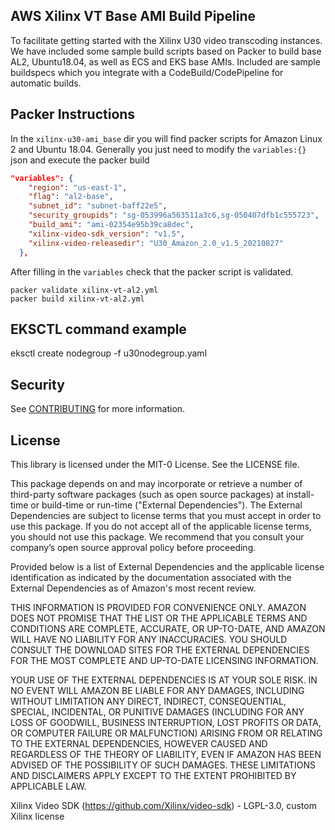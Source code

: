 ## AWS Xilinx VT Base AMI Build Pipeline
To facilitate getting started with the Xilinx U30 video transcoding instances. We have included some sample build scripts based on Packer to build base AL2, Ubuntu18.04, as well as ECS and EKS base AMIs. Included are sample buildspecs which you integrate with a CodeBuild/CodePipeline for automatic builds.

## Packer Instructions
In the `xilinx-u30-ami_base` dir you will find packer scripts for Amazon Linux 2 and Ubuntu 18.04. Generally you just need to modify the `variables:{}` json and execute the packer build
````json
"variables": {
    "region": "us-east-1",
    "flag": "al2-base",
    "subnet_id": "subnet-baff22e5",
    "security_groupids": "sg-053996a563511a3c6,sg-050407dfb1c555723",
    "build_ami": "ami-02354e95b39ca8dec",
    "xilinx-video-sdk_version": "v1.5",
    "xilinx-video-releasedir": "U30_Amazon_2.0_v1.5_20210827"
  },
````  
After filling in the `variables` check that the packer script is validated.
````
packer validate xilinx-vt-al2.yml
packer build xilinx-vt-al2.yml
````

## EKSCTL command example 

eksctl create nodegroup -f u30nodegroup.yaml


## Security

See [CONTRIBUTING](CONTRIBUTING.md#security-issue-notifications) for more information.

## License

This library is licensed under the MIT-0 License. See the LICENSE file.

This package depends on and may incorporate or retrieve a number of third-party
software packages (such as open source packages) at install-time or build-time
or run-time ("External Dependencies"). The External Dependencies are subject to
license terms that you must accept in order to use this package. If you do not
accept all of the applicable license terms, you should not use this package. We
recommend that you consult your company’s open source approval policy before
proceeding.

Provided below is a list of External Dependencies and the applicable license
identification as indicated by the documentation associated with the External
Dependencies as of Amazon's most recent review.

THIS INFORMATION IS PROVIDED FOR CONVENIENCE ONLY. AMAZON DOES NOT PROMISE THAT
THE LIST OR THE APPLICABLE TERMS AND CONDITIONS ARE COMPLETE, ACCURATE, OR
UP-TO-DATE, AND AMAZON WILL HAVE NO LIABILITY FOR ANY INACCURACIES. YOU SHOULD
CONSULT THE DOWNLOAD SITES FOR THE EXTERNAL DEPENDENCIES FOR THE MOST COMPLETE
AND UP-TO-DATE LICENSING INFORMATION.

YOUR USE OF THE EXTERNAL DEPENDENCIES IS AT YOUR SOLE RISK. IN NO EVENT WILL
AMAZON BE LIABLE FOR ANY DAMAGES, INCLUDING WITHOUT LIMITATION ANY DIRECT,
INDIRECT, CONSEQUENTIAL, SPECIAL, INCIDENTAL, OR PUNITIVE DAMAGES (INCLUDING
FOR ANY LOSS OF GOODWILL, BUSINESS INTERRUPTION, LOST PROFITS OR DATA, OR
COMPUTER FAILURE OR MALFUNCTION) ARISING FROM OR RELATING TO THE EXTERNAL
DEPENDENCIES, HOWEVER CAUSED AND REGARDLESS OF THE THEORY OF LIABILITY, EVEN
IF AMAZON HAS BEEN ADVISED OF THE POSSIBILITY OF SUCH DAMAGES. THESE LIMITATIONS
AND DISCLAIMERS APPLY EXCEPT TO THE EXTENT PROHIBITED BY APPLICABLE LAW.

Xilinx Video SDK (https://github.com/Xilinx/video-sdk) - LGPL-3.0, custom Xilinx license
